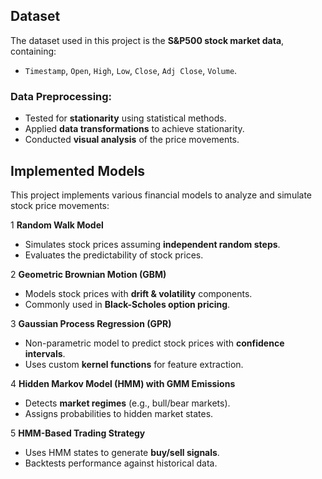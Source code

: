 ##  Dataset
The dataset used in this project is the **S&P500 stock market data**, containing:
- `Timestamp`, `Open`, `High`, `Low`, `Close`, `Adj Close`, `Volume`.

###  Data Preprocessing:
- Tested for **stationarity** using statistical methods.
- Applied **data transformations** to achieve stationarity.
- Conducted **visual analysis** of the price movements.
##  Implemented Models
This project implements various financial models to analyze and simulate stock price movements:

1 **Random Walk Model**  
   - Simulates stock prices assuming **independent random steps**.  
   - Evaluates the predictability of stock prices.

2 **Geometric Brownian Motion (GBM)**  
   - Models stock prices with **drift & volatility** components.  
   - Commonly used in **Black-Scholes option pricing**.

3 **Gaussian Process Regression (GPR)**  
   - Non-parametric model to predict stock prices with **confidence intervals**.  
   - Uses custom **kernel functions** for feature extraction.

4 **Hidden Markov Model (HMM) with GMM Emissions**  
   - Detects **market regimes** (e.g., bull/bear markets).  
   - Assigns probabilities to hidden market states.

5 **HMM-Based Trading Strategy**  
   - Uses HMM states to generate **buy/sell signals**.  
   - Backtests performance against historical data.
